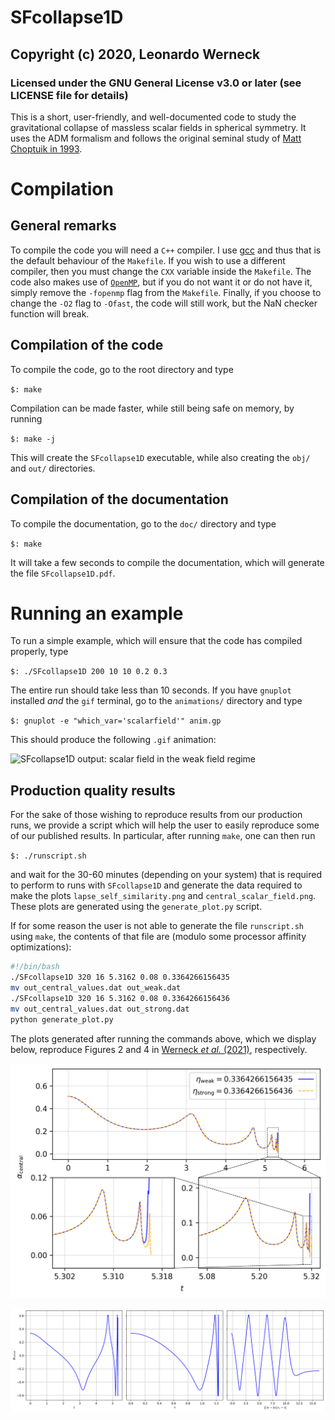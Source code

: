 # SFcollapse1D
## Copyright (c) 2020, Leonardo Werneck
### Licensed under the GNU General License v3.0 or later (see LICENSE file for details)

This is a short, user-friendly, and well-documented code to study the gravitational collapse of massless scalar fields in spherical symmetry. It uses the ADM formalism and follows the original seminal study of [Matt Choptuik in 1993](https://journals.aps.org/prl/abstract/10.1103/PhysRevLett.70.9).

# Compilation

## General remarks

To compile the code you will need a `C++` compiler. I use [gcc](https://gcc.gnu.org/) and thus that is the default behaviour of the `Makefile`. If you wish to use a different compiler, then you must change the `CXX` variable inside the `Makefile`. The code also makes use of [`OpenMP`](https://www.openmp.org/), but if you do not want it or do not have it, simply remove the `-fopenmp` flag from the `Makefile`. Finally, if you choose to change the `-O2` flag to `-Ofast`, the code will still work, but the NaN checker function will break.

## Compilation of the code

To compile the code, go to the root directory and type

`$: make`

Compilation can be made faster, while still being safe on memory, by running

`$: make -j`

This will create the `SFcollapse1D` executable, while also creating the `obj/` and `out/` directories.

## Compilation of the documentation

To compile the documentation, go to the `doc/` directory and type

`$: make`

It will take a few seconds to compile the documentation, which will generate the file `SFcollapse1D.pdf`.

# Running an example

To run a simple example, which will ensure that the code has compiled properly, type

`$: ./SFcollapse1D 200 10 10 0.2 0.3`

The entire run should take less than 10 seconds. If you have `gnuplot` installed *and* the `gif` terminal, go to the `animations/` directory and type

`$: gnuplot -e "which_var='scalarfield'" anim.gp`

This should produce the following `.gif` animation:

![SFcollapse1D output: scalar field in the weak field regime](animations/scalarfield.gif "SFcollapse1D output: scalar field in the weak field regime")

## Production quality results

For the sake of those wishing to reproduce results from our production
runs, we provide a script which will help the user to easily reproduce
some of our published results. In particular, after running `make`, one
can then run

`$: ./runscript.sh`

and wait for the 30-60 minutes (depending on your system) that is
required to perform to runs with `SFcollapse1D` and generate the data
required to make the plots `lapse_self_similarity.png` and
`central_scalar_field.png`. These plots are generated using the
`generate_plot.py` script.

If for some reason the user is not able to generate the file
`runscript.sh` using `make`, the contents of that file are (modulo some
processor affinity optimizations):

```bash
#!/bin/bash
./SFcollapse1D 320 16 5.3162 0.08 0.3364266156435
mv out_central_values.dat out_weak.dat
./SFcollapse1D 320 16 5.3162 0.08 0.3364266156436
mv out_central_values.dat out_strong.dat
python generate_plot.py

```

The plots generated after running the commands above, which we display
below, reproduce Figures 2 and 4 in [Werneck *et al.*
(2021)](https://arxiv.org/pdf/2106.06553.pdf), respectively.

![Central lapse function near criticality](animations/lapse_self_similarity.png)

![Central scalar field near criticality](animations/central_scalar_field.png)
